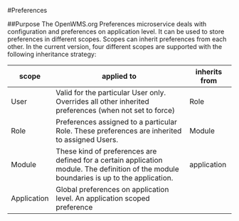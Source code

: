 #Preferences

##Purpose
The OpenWMS.org Preferences microservice deals with configuration and preferences on application level. It can be used to store preferences
in different scopes. Scopes can inherit preferences from each other. In the current version, four different scopes are supported with the
following inheritance strategy:

| scope       | applied to | inherits from |
| ----------- | ---------- | ------------- |
| User        | Valid for the particular User only. Overrides all other inherited preferences (when not set to force) | Role |
| Role        | Preferences assigned to a particular Role. These preferences are inherited to assigned Users. | Module |
| Module      | These kind of preferences are defined for a certain application module. The definition of the module boundaries is up to the application. | application |
| Application | Global preferences on application level. An application scoped preference | |
